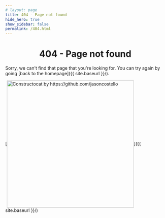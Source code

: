 ```yaml
---
# layout: page
title: 404 - Page not found
hide_hero: true
show_sidebar: false
permalink: /404.html
---
```

<h1 align="center">404 - Page not found</h1>

Sorry, we can't find that page that you're looking for. You can try again by going [back to the homepage]({{ site.baseurl }}/).

[<img src="{{ site.baseurl }}/img/404.jpg" alt="Constructocat by https://github.com/jasoncostello" style="width: 400px;" align="center"/>]({{ site.baseurl }}/)
